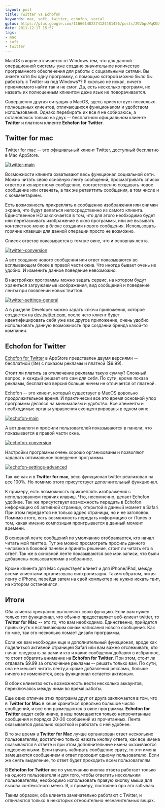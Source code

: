 ```yaml
---
layout: post
title: Twitter vs Echofon
keywords: mac, soft, twitter, echofon, social
gplus: https://plus.google.com/116661482374124481456/posts/ZGVbpcWqKUU
date: 2011-12-17 15:57
tags:
- mac
- soft
- twitter
---
```


MacOS в корне отличается от Windows тем, что для данной операционной системы уже создано значительное количество программного обеспечения для работы с социальными сетями. Вы знаете хотя бы одну программу, с помощью которой можно было бы работать с Twitter из под Windows?? Я сколько не искал, ничего приемлемого найти так и не смог. Да, есть несколько программ, но назвать их полноценным клиентом даже язык не поворачивается.

Совершенно другая ситуация в MacOS, здесь присутствует несколько полноценных клиентов, отличающихся функционалом и удобством использования. Однако перебирать их все я не собираюсь, а остановлюсь только на двух -- бесплатном официальном клиенте **Twitter** и платном клиенте **Echofon for Twitter**.

## Twitter for mac

[Twitter for mac][] -- это официальный клиент Twitter, доступный бесплатно в Mac AppStore.

[Twitter for mac]: http://itunes.apple.com/ru/app/twitter/id409789998?mt=12
	"Mac AppStore - Twitter"

[![twitter-main][]](http://static.juev.ru/2011/12/twitter-main.png)

[twitter-main]: http://static.juev.ru/2011/12/twitter-main-th.jpg

Возможности клиента охватывают весь функционал социальной сети. Можно читать свою основную ленту сообщений, просматривать список ответов к конкретному сообщению, соответственно создавать новое сообщение или отвечать, а так же ретвиттить сообщения, в том числе и с комментарием. 

Есть возможность прикреплять к сообщению изображения или снимки экрана, что будут делаться непосредственно из самого клиента. Единственное НО заключается в том, что для этого необходимо будет или перетаскивать изображение в окно программы, или же вызывать контекстное меню в блоке создания нового сообщения. Использовать горячие клавиши для данной операции просто не возможно.

Список ответов показывается в том же окне, что и основная лента.

[![twitter-conversion][]](http://static.juev.ru/2011/12/twitter-conversion.png)

[twitter-conversion]: http://static.juev.ru/2011/12/twitter-conversion-th.jpg

А вот создание нового сообщения или ответ показываются во всплывающем блоке в правой части окна. Что иногда бывает очень не удобно. И изменить данное поведение невозможно.

В настройках программы можно задать сервис, на котором будут храниться загружаемые изображения, вид сообщений и поведение ленты при появлении новых твиттов. 

[![twitter-settings-general][]](http://static.juev.ru/2011/12/twitter-settings-general.png)

[twitter-settings-general]: http://static.juev.ru/2011/12/twitter-settings-general-th.jpg

А в разделе Developer можно задать ключи приложения, которое создается на [dev.twitter.com][], после чего клиент будет идентифицировать себя уже как другое приложение, очень удобно использовать данную возможность при создании бренда какой-то компании.

[dev.twitter.com]: http://dev.twitter.com
	"Twitter Develop Center"

## Echofon for Twitter

[Echofon for Twitter][] в AppStore представлен двумя версиями -- бесплатной (lite) с показом рекламы и платной ($9.99).

[Echofon for Twitter]: http://itunes.apple.com/ru/app/echofon/id403830270?mt=12
	"Mac AppStore - Echofon for Twitter"

Стоит ли платить за отключение рекламы такую сумму? Сложный вопрос, и каждый решает его сам для себя. По сути, кроме показа рекламы, бесплатная версия больше ничем не отличается от платной.

Echofon -- это клиент, который существует в MacOS довольно продолжительное время. И практически все это время основной упор программы делался на минимализм и удобство. Все элементы и необходимые органы управления сконцентрированы в одном окне.

[![echofon-main][]](http://static.juev.ru/2011/12/echofon-main.png)

[echofon-main]: http://static.juev.ru/2011/12/echofon-main-th.jpg

А вот диалоги и профили пользователей показываются в панели, что показывается в правой части окна.

[![echofon-conversion][]](http://static.juev.ru/2011/12/echofon-conversion.png)

[echofon-conversion]: http://static.juev.ru/2011/12/echofon-conversion-th.jpg

Настройки программы очень хорошо организованы и позволяют задавать оптимальное поведение программы.

[![echofon-settings-advanced][]](http://static.juev.ru/2011/12/echofon-settings-advanced.png)

[echofon-settings-advanced]: http://static.juev.ru/2011/12/echofon-settings-advanced-th.jpg

Так же как и в **Twitter for mac**, весь функционал twitter реализован на все 100%. Но помимо этого присутствует дополнительный функционал.

К примеру, есть возможность прикреплять изображения с использованием горячих клавиш. Что, несомненно, делает Echofon удобнее. Так же присутствует возможность передать в Echofon информацию об активной странице, открытой в данный момент в Safari. При этом передается не только адрес страницы, но и ее заголовок. Помимо этого, есть возможность передать информацию от iTunes о том, какая именно композиция проигрывается в данный момент времени.

В основной ленте сообщений по умолчанию отображается, кто начал читать мой твиттер. Тут же можно просмотреть профиль данного человека в боковой панели и принять решение, стоит ли читать его в ответ. Так же в основной ленте показываются все мои записи, что были добавлены пользователями в избранное. 

Кроме клиента для Mac существует клиент и для iPhone/iPad, между всеми клиентами организована синхронизация. Таким образом, читая ленту с iPhone, перейдя затем на свой компьютер не нужно искать твит, на котором остановился. 

## Итоги

Оба клиента прекрасно выполняют свою функцию. Если вам нужен только тот функционал, что обычно предоставляет веб-клиент twitter, то **Twitter for Mac** -- это то, что вам необходимо. Единственно, прийдется привыкнуть к всплывающим окнам написания нового сообщения. Как по мне, так это несколько ломает дизайн программы.

Если же вам необходим еще и дополнительный функционал, вроде как поделиться активной страницей Safari или вам важно отслеживать, кто начал следовать за вами и кто и какие сообщения добавил в избранное, то стоит обратить внимание на **Echofon for Twitter**. При этом, стоит ли отдавать $9.99 за отключение рекламы -- решать только вам. По сути, она не мешает читать ленту,а кроме добавления рекламы, больше ничего не изменяется, весь функционал остается активным.

В обоих клиентах есть возможность вести несколько аккаунтов, переключаясь между ними во время работы.

Еще одно отличие этих программ друг от друга заключается в том, что в **Twitter for Mac** в кеше храниться довольно большое число сообщений, и все они размещаются в окне программы. **Echofon for Twitter** ведет себя иначе, в кеш помещаются только непрочитанные сообщения и порядка 20-30 сообщений из прочитанных. Лента оказывается довольно короткой и работать с ней удобнее.

В то же время в **Twitter for Mac** лучше организован ответ нескольких пользователям, достаточно только нажать кнопку ответа, как все имена оказываются в ответе и при этом дополнительные имена оказываются подсвеченными. Если начать набирать сообщение сразу, то эти имена замещаются сообщением и ответ проходит одному пользователю. Если же снять выделение, то ответ будет проходить всем пользователям. 

В **Echofon for Twitter** же по умолчанию кнопка ответа работает только на одного пользователя и для того, чтобы ответить нескольким пользователям, необходимо использовать правую кнопку мыши для вызова контекстного меню. Я, к примеру, постоянно про это забываю.

Таким образом, оба клиента замечательно работают с Twitter, и отличаются только в некоторых относительно незначительных вещах. 
